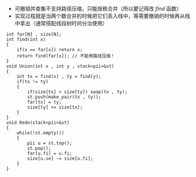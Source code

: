 + 可撤销并查集不支持路径压缩，只能按秩合并（所以要记得改 $find$ 函数）
+ 实现过程就是当两个数合并的时候把它们丢入栈中，等需要撤销的时候再从栈中拿出（通常搭配线段树时间分治使用）

```text
int far[N] , size[N];
int find(int x)
{
	if(x == far[x]) return x;
	return find(far[x]); // 不能用路径压缩！ 
}
void Union(int x , int y , stack<pii>&st)
{
	int tx = find(x) , ty = find(y);
	if(tx != ty) 
	{
		if(size[tx] > size[ty]) swap(tx , ty);
		st.push(make_pair(tx , ty));
		far[tx] = ty;
		size[ty] += size[tx];
	}
}
void Redo(stack<pii>&st)
{
	while(!st.empty())
	{
		pii u = st.top();
		st.pop();
		far[u.fi] = u.fi;
		size[u.se] -= size[u.fi];
	}
}
```

